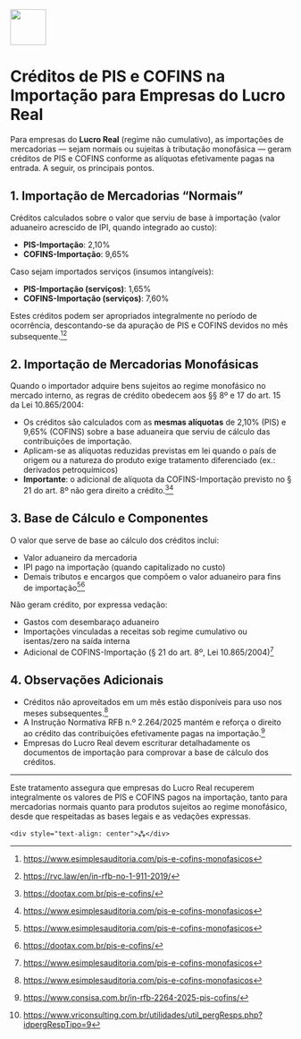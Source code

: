 <img src="https://r2cdn.perplexity.ai/pplx-full-logo-primary-dark%402x.png" style="height:64px;margin-right:32px"/>

# Créditos de PIS e COFINS na Importação para Empresas do Lucro Real

Para empresas do **Lucro Real** (regime não cumulativo), as importações de mercadorias — sejam normais ou sujeitas à tributação monofásica — geram créditos de PIS e COFINS conforme as alíquotas efetivamente pagas na entrada. A seguir, os principais pontos.

## 1. Importação de Mercadorias “Normais”

Créditos calculados sobre o valor que serviu de base à importação (valor aduaneiro acrescido de IPI, quando integrado ao custo):

- **PIS-Importação**: 2,10%
- **COFINS-Importação**: 9,65%

Caso sejam importados serviços (insumos intangíveis):

- **PIS-Importação (serviços)**: 1,65%
- **COFINS-Importação (serviços)**: 7,60%

Estes créditos podem ser apropriados integralmente no período de ocorrência, descontando-se da apuração de PIS e COFINS devidos no mês subsequente.[^1][^2]

## 2. Importação de Mercadorias Monofásicas

Quando o importador adquire bens sujeitos ao regime monofásico no mercado interno, as regras de crédito obedecem aos §§ 8º e 17 do art. 15 da Lei 10.865/2004:

- Os créditos são calculados com as **mesmas alíquotas** de 2,10% (PIS) e 9,65% (COFINS) sobre a base aduaneira que serviu de cálculo das contribuições de importação.
- Aplicam-se as alíquotas reduzidas previstas em lei quando o país de origem ou a natureza do produto exige tratamento diferenciado (ex.: derivados petroquímicos)
- **Importante**: o adicional de alíquota da COFINS-Importação previsto no § 21 do art. 8º não gera direito a crédito.[^3][^1]


## 3. Base de Cálculo e Componentes

O valor que serve de base ao cálculo dos créditos inclui:

- Valor aduaneiro da mercadoria
- IPI pago na importação (quando capitalizado no custo)
- Demais tributos e encargos que compõem o valor aduaneiro para fins de importação[^1][^3]

Não geram crédito, por expressa vedação:

- Gastos com desembaraço aduaneiro
- Importações vinculadas a receitas sob regime cumulativo ou isentas/zero na saída interna
- Adicional de COFINS-Importação (§ 21 do art. 8º, Lei 10.865/2004)[^1]


## 4. Observações Adicionais

- Créditos não aproveitados em um mês estão disponíveis para uso nos meses subsequentes.[^1]
- A Instrução Normativa RFB n.º 2.264/2025 mantém e reforça o direito ao crédito das contribuições efetivamente pagas na importação.[^4]
- Empresas do Lucro Real devem escriturar detalhadamente os documentos de importação para comprovar a base de cálculo dos créditos.

---

Este tratamento assegura que empresas do Lucro Real recuperem integralmente os valores de PIS e COFINS pagos na importação, tanto para mercadorias normais quanto para produtos sujeitos ao regime monofásico, desde que respeitadas as bases legais e as vedações expressas.
<span style="display:none">[^5]</span>

```
<div style="text-align: center">⁂</div>
```

[^1]: https://www.esimplesauditoria.com/pis-e-cofins-monofasicos

[^2]: https://rvc.law/en/in-rfb-no-1-911-2019/

[^3]: https://dootax.com.br/pis-e-cofins/

[^4]: https://www.consisa.com.br/in-rfb-2264-2025-pis-cofins/

[^5]: https://www.vriconsulting.com.br/utilidades/util_pergResps.php?idpergRespTipo=9

